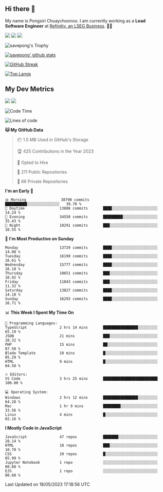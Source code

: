 ## Hi there 👋

My name is Pongsiri Chuaychoonoo. I am currently working as a **Lead Software Engineer** at [Refinitiv, an LSEG Business](https://www.refinitiv.com). 👨‍💻

[<img src="https://img.shields.io/badge/pongsiri.pisutakarathada.com-%230077B5.svg?&style=for-the-badge&color=orange" />](https://pongsiri.pisutakarathada.com)
[<img src="https://img.shields.io/badge/apps.saveworld.co-%230077B5.svg?&style=for-the-badge&color=2aa889" />](https://apps.saveworld.co)
[<img src="https://img.shields.io/badge/linkedin-%230077B5.svg?&style=for-the-badge&logo=linkedin&logoColor=white" />](https://www.linkedin.com/in/savepong)

![savepong's Trophy](https://github-profile-trophy.vercel.app/?username=savepong&theme=flat&rank=SECRET,SSS,SS,S,AAA,AA,A&margin-w=15&no-bg=true&no-frame=true)

[![savepong' github stats](https://github-readme-stats.vercel.app/api?username=savepong&show_icons=true&count_private=true&theme=gotham&hide_border=true&bg_color=00000000&text_color=768390FF)](https://pongsiri.pisutakarathada.com/posts/stats)

[![GitHub Streak](https://github-readme-streak-stats.herokuapp.com?user=savepong&theme=gotham&hide_border=true&background=00000000&dates=768390FF)](https://pongsiri.pisutakarathada.com/posts/stats)

[![Top Langs](https://github-readme-stats.vercel.app/api/top-langs/?username=savepong&layout=compact&langs_count=10&theme=gotham&hide_border=true&bg_color=00000000&text_color=768390FF)](https://pongsiri.pisutakarathada.com/posts/stats)

<!-- [![savepong's wakatime stats](https://github-readme-stats.vercel.app/api/wakatime?username=@savepong&layout=default&theme=gotham&hide_border=true&bg_color=00000000&text_color=768390FF)](https://pongsiri.pisutakarathada.com/posts/stats) -->

## My Dev Metrics

[![](https://komarev.com/ghpvc/?username=savepong&color=blue&label=Profile%20Views)](https://github.com/savepong)
[![](https://img.shields.io/github/followers/savepong?label=GitHub%20Followers)](https://github.com/savepong)

<!--START_SECTION:waka-->
![Code Time](http://img.shields.io/badge/Code%20Time-1%2C248%20hrs%2022%20mins-blue)

![Lines of code](https://img.shields.io/badge/From%20Hello%20World%20I%27ve%20Written-58.3%20million%20lines%20of%20code-blue)

**🐱 My GitHub Data** 

> 📦 1.5 MB Used in GitHub's Storage 
 > 
> 🏆 425 Contributions in the Year 2023
 > 
> 💼 Opted to Hire
 > 
> 📜 211 Public Repositories 
 > 
> 🔑 66 Private Repositories 
 > 
**I'm an Early 🐤** 

```text
🌞 Morning                38790 commits       ██████████░░░░░░░░░░░░░░░   39.78 % 
🌆 Daytime                13888 commits       ████░░░░░░░░░░░░░░░░░░░░░   14.24 % 
🌃 Evening                34550 commits       █████████░░░░░░░░░░░░░░░░   35.43 % 
🌙 Night                  10291 commits       ███░░░░░░░░░░░░░░░░░░░░░░   10.55 % 
```
📅 **I'm Most Productive on Sunday** 

```text
Monday                   13729 commits       ████░░░░░░░░░░░░░░░░░░░░░   14.08 % 
Tuesday                  16199 commits       ████░░░░░░░░░░░░░░░░░░░░░   16.61 % 
Wednesday                15777 commits       ████░░░░░░░░░░░░░░░░░░░░░   16.18 % 
Thursday                 10651 commits       ███░░░░░░░░░░░░░░░░░░░░░░   10.92 % 
Friday                   11043 commits       ███░░░░░░░░░░░░░░░░░░░░░░   11.32 % 
Saturday                 13827 commits       ████░░░░░░░░░░░░░░░░░░░░░   14.18 % 
Sunday                   16293 commits       ████░░░░░░░░░░░░░░░░░░░░░   16.71 % 
```


📊 **This Week I Spent My Time On** 

```text
💬 Programming Languages: 
TypeScript               2 hrs 14 mins       ████████████████░░░░░░░░░   65.19 % 
JSON                     21 mins             ███░░░░░░░░░░░░░░░░░░░░░░   10.32 % 
PHP                      15 mins             ██░░░░░░░░░░░░░░░░░░░░░░░   07.50 % 
Blade Template           10 mins             █░░░░░░░░░░░░░░░░░░░░░░░░   05.29 % 
HTML                     9 mins              █░░░░░░░░░░░░░░░░░░░░░░░░   04.50 % 

🔥 Editors: 
VS Code                  3 hrs 25 mins       █████████████████████████   100.00 % 

💻 Operating System: 
Windows                  2 hrs 12 mins       ████████████████░░░░░░░░░   64.28 % 
Mac                      1 hr 9 mins         ████████░░░░░░░░░░░░░░░░░   33.56 % 
Linux                    4 mins              █░░░░░░░░░░░░░░░░░░░░░░░░   02.16 % 
```

**I Mostly Code in JavaScript** 

```text
JavaScript               47 repos            ███████░░░░░░░░░░░░░░░░░░   28.14 % 
HTML                     18 repos            ███░░░░░░░░░░░░░░░░░░░░░░   10.78 % 
CSS                      10 repos            █░░░░░░░░░░░░░░░░░░░░░░░░   05.99 % 
Jupyter Notebook         1 repo              ░░░░░░░░░░░░░░░░░░░░░░░░░   00.60 % 
EJS                      1 repo              ░░░░░░░░░░░░░░░░░░░░░░░░░   00.60 % 
```




 Last Updated on 18/05/2023 17:18:56 UTC
<!--END_SECTION:waka-->

<!--
**savepong/savepong** is a ✨ _special_ ✨ repository because its `README.md` (this file) appears on your GitHub profile.

Here are some ideas to get you started:

- 🔭 I’m currently working on WebComponents and TypeScript.
- 🌱 I’m currently learning ...
- 👯 I’m looking to collaborate on ...
- 🤔 I’m looking for help with ...
- 💬 Ask me about ...
- 📫 How to reach me: ...
- 😄 Pronouns: ...
- ⚡ Fun fact: ...
-->
